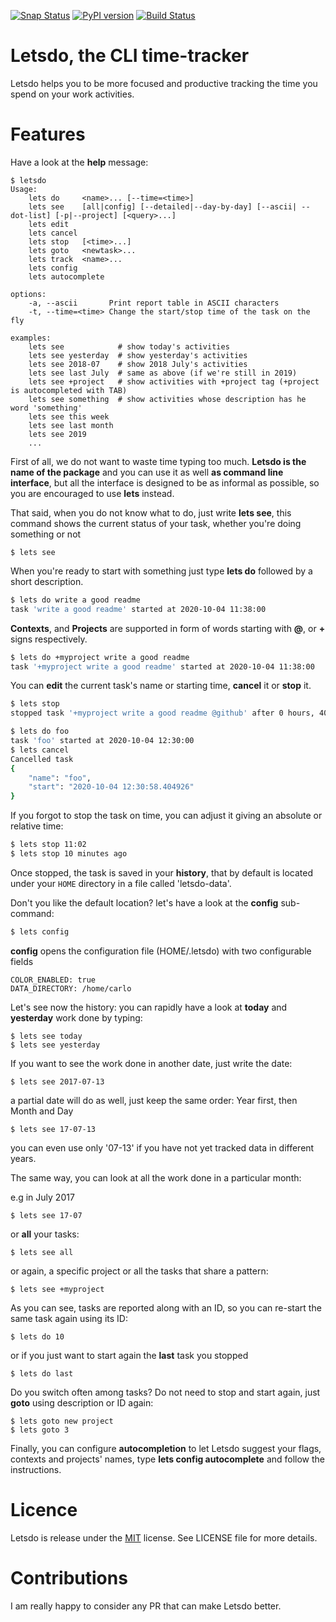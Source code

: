 [![Snap Status](https://build.snapcraft.io/badge/clobrano/letsdo.svg)](https://build.snapcraft.io/user/clobrano/letsdo)
[![PyPI version](https://badge.fury.io/py/letsdo.svg)](https://badge.fury.io/py/letsdo)
[![Build Status](https://travis-ci.org/clobrano/letsdo.svg?branch=master)](https://travis-ci.org/clobrano/letsdo)
# Letsdo, the CLI time-tracker

Letsdo helps you to be more focused and productive tracking the time you spend on your work activities.

# Features

Have a look at the **help** message:

```
$ letsdo
Usage:
    lets do     <name>... [--time=<time>]
    lets see    [all|config] [--detailed|--day-by-day] [--ascii| --dot-list] [-p|--project] [<query>...]
    lets edit
    lets cancel
    lets stop   [<time>...]
    lets goto   <newtask>...
    lets track  <name>...
    lets config
    lets autocomplete

options:
    -a, --ascii       Print report table in ASCII characters
    -t, --time=<time> Change the start/stop time of the task on the fly

examples:
    lets see            # show today's activities
    lets see yesterday  # show yesterday's activities
    lets see 2018-07    # show 2018 July's activities
    lets see last July  # same as above (if we're still in 2019)
    lets see +project   # show activities with +project tag (+project is autocompleted with TAB)
    lets see something  # show activities whose description has he word 'something'
    lets see this week
    lets see last month
    lets see 2019
    ...

```

First of all, we do not want to waste time typing too much. **Letsdo is the name of the package** and you can use it as well **as command line interface**, but all the interface is designed to be as informal as possible, so you are encouraged to use **lets** instead.

That said, when you do not know what to do, just write **lets see**, this command shows the current status of your task, whether you're doing something or not

```
$ lets see
```

When you're ready to start with something just type **lets do** followed by a short description.

~~~sh
$ lets do write a good readme
task 'write a good readme' started at 2020-10-04 11:38:00
~~~

**Contexts**, and **Projects** are supported in form of words starting with **@**, or **+** signs respectively.

~~~sh
$ lets do +myproject write a good readme
task '+myproject write a good readme' started at 2020-10-04 11:38:00
~~~

You can **edit** the current task's name or starting time, **cancel** it or **stop** it.

~~~sh
$ lets stop
stopped task '+myproject write a good readme @github' after 0 hours, 40 minutes
~~~

~~~sh
$ lets do foo
task 'foo' started at 2020-10-04 12:30:00
$ lets cancel
Cancelled task
{
    "name": "foo",
    "start": "2020-10-04 12:30:58.404926"
}
~~~

If you forgot to stop the task on time, you can adjust it giving an absolute or relative time:

~~~sh
$ lets stop 11:02
$ lets stop 10 minutes ago
~~~

Once stopped, the task is saved in your **history**, that by default is located under your `HOME` directory in a file called 'letsdo-data'.

Don't you like the default location? let's have a look at the **config** sub-command:

~~~sh
$ lets config
~~~

**config** opens the configuration file (HOME/.letsdo) with two configurable fields

```
COLOR_ENABLED: true
DATA_DIRECTORY: /home/carlo
```

Let's see now the history: you can rapidly have a look at **today** and **yesterday** work done by typing:

```
$ lets see today
$ lets see yesterday
```

If you want to see the work done in another date, just write the date:

```
$ lets see 2017-07-13
```

a partial date will do as well, just keep the same order: Year first, then Month and Day

```
$ lets see 17-07-13
```

you can even use only '07-13' if you have not yet tracked data in different years.

The same way, you can look at all the work done in a particular month:

e.g in July 2017

```
$ lets see 17-07
```

or **all** your tasks:

```
$ lets see all
```

or again, a specific project or all the tasks that share a pattern:

```
$ lets see +myproject
```

As you can see, tasks are reported along with an ID, so you can re-start the same task again using its ID:

```
$ lets do 10
```

or if you just want to start again the **last** task you stopped

```
$ lets do last
```

Do you switch often among tasks? Do not need to stop and start again, just **goto** using description or ID again:

```
$ lets goto new project
$ lets goto 3
```

Finally, you can configure **autocompletion** to let Letsdo suggest your flags, contexts and projects' names, type **lets config autocomplete** and follow the instructions.

# Licence
Letsdo is release under the [MIT](https://opensource.org/licenses/MIT) license. See LICENSE file for more details.


# Contributions
I am really happy to consider any PR that can make Letsdo better.
